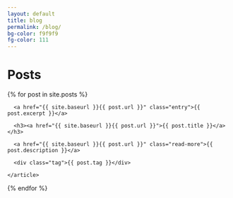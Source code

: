 ```yaml
---
layout: default
title: blog
permalink: /blog/
bg-color: f9f9f9
fg-color: 111
---
```


<div class="posts">
  <h1>Posts</h1>

  {% for post in site.posts %}
    <article class="post {{ post.tag }}" style="{% if post.bg-color %}--bg-color: #{{ post.bg-color }}; {% endif %}{% if post.fg-color %}--fg-color: #{{ post.fg-color }}; {% endif %}">

      <a href="{{ site.baseurl }}{{ post.url }}" class="entry">{{ post.excerpt }}</a>

      <h3><a href="{{ site.baseurl }}{{ post.url }}">{{ post.title }}</a></h3>

      <a href="{{ site.baseurl }}{{ post.url }}" class="read-more">{{ post.description }}</a>
      
      <div class="tag">{{ post.tag }}</div>

    </article>
  {% endfor %}